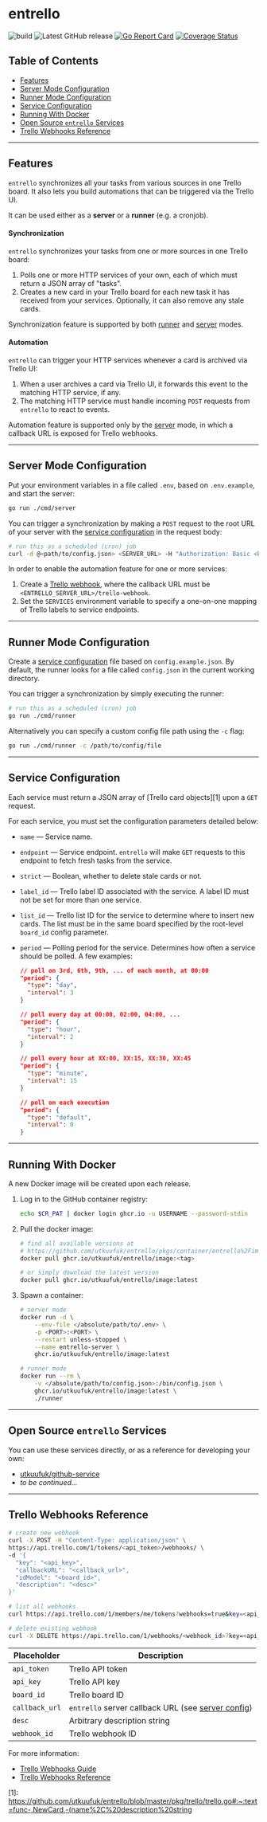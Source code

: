 # entrello
![build](https://github.com/utkuufuk/entrello/workflows/entrello/badge.svg?branch=master)
![Latest GitHub release](https://img.shields.io/github/release/utkuufuk/entrello.svg)
[![Go Report Card](https://goreportcard.com/badge/github.com/utkuufuk/entrello)](https://goreportcard.com/report/github.com/utkuufuk/entrello)
[![Coverage Status](https://coveralls.io/repos/github/utkuufuk/entrello/badge.svg)](https://coveralls.io/github/utkuufuk/entrello)

## Table of Contents
- [Features](#features)
- [Server Mode Configuration](#server-mode-configuration)
- [Runner Mode Configuration](#runner-mode-configuration)
- [Service Configuration](#service-configuration)
- [Running With Docker](#running-with-docker)
- [Open Source `entrello` Services](#open-source-entrello-services)
- [Trello Webhooks Reference](#trello-webhooks-reference)

---

## Features
`entrello` synchronizes all your tasks from various sources in one Trello board. It also lets you build automations that can be triggered via the Trello UI.

It can be used either as a **server** or a **runner** (e.g. a cronjob).

#### Synchronization
`entrello` synchronizes your tasks from one or more sources in one Trello board:
1. Polls one or more HTTP services of your own, each of which must return a JSON array of "tasks".
2. Creates a new card in your Trello board for each new task it has received from your services. Optionally, it can also remove any stale cards.

Synchronization feature is supported by both [runner](#runner-mode-configuration) and [server](#server-mode-configuration) modes.

#### Automation
`entrello` can trigger your HTTP services whenever a card is archived via Trello UI:
1. When a user archives a card via Trello UI, it forwards this event to the matching HTTP service, if any.
2. The matching HTTP service must handle incoming `POST` requests from `entrello` to react to events.

Automation feature is supported only by the [server](#server-mode-configuration) mode, in which a callback URL is exposed for Trello webhooks.

---

## Server Mode Configuration
Put your environment variables in a file called `.env`, based on `.env.example`, and start the server:
```sh
go run ./cmd/server
```

You can trigger a synchronization by making a `POST` request to the root URL of your server with the [service configuration](#service-configuration) in the request body:
```sh
# run this as a scheduled (cron) job
curl -d @<path/to/config.json> <SERVER_URL> -H "Authorization: Basic <base64(<USERNAME>:<PASSWORD>)>"
```

In order to enable the automation feature for one or more services:
1. Create a [Trello webhook](#trello-webhooks-reference), where the callback URL must be `<ENTRELLO_SERVER_URL>/trello-webhook`. 
2. Set the `SERVICES` environment variable to specify a one-on-one mapping of Trello labels to service endpoints.

---

## Runner Mode Configuration
Create a [service configuration](#service-configuration) file based on `config.example.json`. By default, the runner looks for a file called `config.json` in the current working directory.

You can trigger a synchronization by simply executing the runner:
```sh
# run this as a scheduled (cron) job
go run ./cmd/runner
```

Alternatively you can specify a custom config file path using the `-c` flag:
```sh
go run ./cmd/runner -c /path/to/config/file
```

---

## Service Configuration
Each service must return a JSON array of [Trello card objects][1] upon a `GET` request.

For each service, you must set the configuration parameters detailed below:

- `name` &mdash; Service name.

- `endpoint` &mdash; Service endpoint. `entrello` will make `GET` requests to this endpoint to fetch fresh tasks from the service.

- `strict` &mdash; Boolean, whether to delete stale cards or not.

- `label_id` &mdash; Trello label ID associated with the service. A label ID must not be set for more than one service.

- `list_id` &mdash; Trello list ID for the service to determine where to insert new cards. The list must be in the same board specified by the root-level `board_id` config parameter.

- `period` &mdash; Polling period for the service. Determines how often a service should be polled. A few examples:
    ```json
    // poll on 3rd, 6th, 9th, ... of each month, at 00:00
    "period": {
      "type": "day",
      "interval": 3
    }

    // poll every day at 00:00, 02:00, 04:00, ...
    "period": {
      "type": "hour",
      "interval": 2
    }

    // poll every hour at XX:00, XX:15, XX:30, XX:45
    "period": {
      "type": "minute",
      "interval": 15
    }

    // poll on each execution
    "period": {
      "type": "default",
      "interval": 0
    }
    ```

---

## Running With Docker
A new Docker image will be created upon each release.

1. Log in to the GitHub container registry:
    ```sh
    echo $CR_PAT | docker login ghcr.io -u USERNAME --password-stdin
    ```

2. Pull the docker image:
    ```sh
    # find all available versions at
    # https://github.com/utkuufuk/entrello/pkgs/container/entrello%2Fimage/versions
    docker pull ghcr.io/utkuufuk/entrello/image:<tag>

    # or simply download the latest version
    docker pull ghcr.io/utkuufuk/entrello/image:latest
    ```

3. Spawn a container:
    ```sh
    # server mode
    docker run -d \
        --env-file </absolute/path/to/.env> \
        -p <PORT>:<PORT> \
        --restart unless-stopped \
        --name entrello-server \
        ghcr.io/utkuufuk/entrello/image:latest

    # runner mode
    docker run --rm \
        -v </absolute/path/to/config.json>:/bin/config.json \
        ghcr.io/utkuufuk/entrello/image:latest \
        ./runner
    ```

---

## Open Source `entrello` Services
You can use these services directly, or as a reference for developing your own:
- [utkuufuk/github-service](https://github.com/utkuufuk/github-service)
- _to be continued..._

---

## Trello Webhooks Reference
```sh
# create new webhook
curl -X POST -H "Content-Type: application/json" \
https://api.trello.com/1/tokens/<api_token>/webhooks/ \
-d '{
  "key": "<api_key>",
  "callbackURL": "<callback_url>",
  "idModel": "<board_id>",
  "description": "<desc>"
}'

# list all webhooks
curl https://api.trello.com/1/members/me/tokens?webhooks=true&key=<api_key>&token=<api_token>

# delete existing webhook
curl -X DELETE https://api.trello.com/1/webhooks/<webhook_id>?key=<api_key>&token=<api_token>
```

| Placeholder   | Description |
|---------------|-------------|
|`api_token`    | Trello API token |
|`api_key`      | Trello API key |
|`board_id`     | Trello board ID |
|`callback_url` | `entrello` server callback URL (see [server config](#server-mode-configuration)) |
|`desc`         | Arbitrary description string |
|`webhook_id`   | Trello webhook ID |

For more information:
* [Trello Webhooks Guide](https://developer.atlassian.com/cloud/trello/guides/rest-api/webhooks/)
* [Trello Webhooks Reference](https://developer.atlassian.com/cloud/trello/rest/#api-group-Webhooks)

[1]: https://github.com/utkuufuk/entrello/blob/master/pkg/trello/trello.go#:~:text=func-,NewCard,-(name%2C%20description%20string
